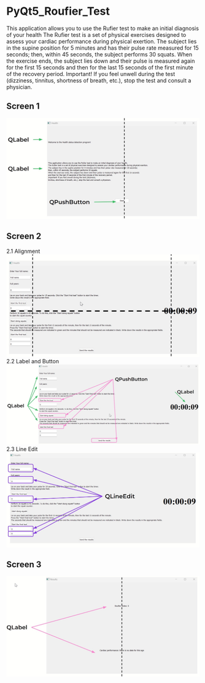 # PyQt5_Roufier_Test
This application allows you to use the Rufier test to make an initial diagnosis of your health
The Rufier test is a set of physical exercises designed to assess your cardiac performance during physical exertion.
The subject lies in the supine position for 5 minutes and has their pulse rate measured for 15 seconds;
then, within 45 seconds, the subject performs 30 squats.
When the exercise ends, the subject lies down and their pulse is measured again for the first 15 seconds
and then for the last 15 seconds of the first minute of the recovery period.
Important! If you feel unwell during the test (dizziness, tinnitus, shortness of breath, etc.), 
stop the test and consult a physician.
## Screen 1
![Window 1](win1.jpg)
## Screen 2
  2.1 Alignment
    ![Window 2](win2.jpg)
  2.2 Label and Button
    ![Window 2_1](win2_2.jpg)
  2.3 Line Edit
    ![Window 2_1](win2_3.jpg)
## Screen 3
  ![Window 3](win3.jpg)


